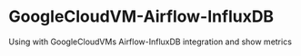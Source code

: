 # GoogleCloudVM-Airflow-InfluxDB
Using with GoogleCloudVMs Airflow-InfluxDB integration and show metrics
